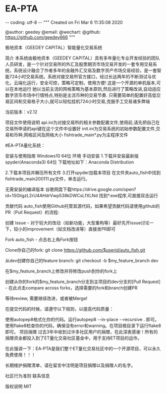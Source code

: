 # EA-PTA
-- coding: utf-8 --
""" Created on Fri Mar 6 11:35:08 2020

@author: geedey @email:  @wechart:  @github: https://github.com/geedey666 """

极地资本（GEEDEY CAPITAL）智能量化交易系统

简介
本系统由极地资本（GEEDEY CAPITAL）具有多年量化专业开发经验的团队人员研发，是一个针对交易所的外汇及股票期货市场交易开发的一套专用交易系统，系统设计融合了作者多年的金融外汇交易及数字资产市场交易经验，是一套智能724小时交易系统。系统对接交易所官方接口，经过长达两年的不断测试与优化，云端化运行，安全可控，策略可定制，使用方便! 这是一个开源的单机版本,可以在本地运行 她以当前主流的网格策略为基本原则,然后进行了策略改进,自动适应数字货币市场中行情特点,特别是主流币种的交易节奏. 只需要简单的配置好高低交易区间和交易格子大小,就可以轻松挂机724小时交易,克服手工交易诸多弊端

当前版本：v2.12

项目文件使用说明
api.ini为对接交易所的相关参数配置文件,使用前,请先把自己在交易所申请的api键在这个文件中设置好
init.ini为交易系统的初始参数配置文件,交易和币种,网格区间及网格大小
fishtrade_main*.py为主程序文件


#EA-PTA量化系统：

安装与使用指南
Windows10 64位 环境
手动安装
1.下载并安装最新版spyder(Anaconda3) 64位
下载地址如下：Anaconda Distribution

 

2.下载本项目并解压所有文件
3.打开spyder加载本项目
在文件夹auto_fish中找到fishtrade_main200111.py文件，单击运行。

无需安装的编译版本
谷歌网盘下载https://drive.google.com/open?id=1SGligzL2rU4AHdrVwp538kDWCsLfXLNd 找到*.exe程序,可直接双击运行

贡献代码
auto_fish使用Github托管其源代码，如果希望贡献代码请使用github的PR（Pull Request）的流程:

创建 Issue - 对于较大的改动（如新功能，大型重构等）最好先开issue讨论一下，较小的improvement（如文档改进等）直接发PR即可

Fork auto_fish - 点击右上角Fork按钮

Clone你自己的fork: git clone https://github.com/$userid/auto_fish.git

从dev创建你自己的feature branch: git checkout -b $my_feature_branch dev

在$my_feature_branch上修改并将修改push到你的fork上

创建从你的fork的$my_feature_branch分支到主项目的dev分支的[Pull Request] - 在此点击compare across forks，选择需要的fork和branch创建PR

等待review, 需要继续改进，或者被Merge!

在提交代码的时候，请遵守以下规则，以提高代码质量：

使用autopep8格式化你的代码。运行autopep8 --in-place --recursive . 即可。
使用flake8检查你的代码，确保没有error和warning。在项目根目录下运行flake8即可。
项目捐赠
过去3年中收到过许多社区用户的捐赠，在此深表感谢！所有的捐赠资金都投入到了ET量化交易社区基金中，用于支持ET项目的运作。

在此强调一下：EA-PTA是我们整个ET量化交易社区中的一个开源项目，可以永久免费使用！！！



长期维护捐赠清单，请在留言中注明是项目捐赠以及捐赠人的名字。





社区行为准则
联系信息

 

版权说明
MIT
